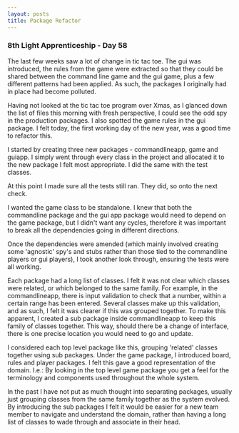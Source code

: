 ```yaml
---
layout: posts
title: Package Refactor
---
```


### 8th Light Apprenticeship - Day 58

The last few weeks saw a lot of change in tic tac toe. The gui was introduced, the rules from the game were extracted so that they could be shared between the command line game and the gui game, plus a few different patterns had been applied. As such, the packages I originally had in place had become polluted.

<!--break--> 

Having not looked at the tic tac toe program over Xmas, as I glanced down the list of files this morning with fresh perspective, I could see the odd spy in the production packages. I also spotted the game rules in the gui package. I felt today, the first working day of the new year, was a good time to refactor this.

I started by creating three new packages - commandlineapp, game and guiapp. I simply went through every class in the project and allocated it to the new package I felt most appropriate. I did the same with the test classes.

At this point I made sure all the tests still ran. They did, so onto the next check.

I wanted the game class to be standalone. I knew that both the commandline package and the gui app package would need to depend on the game package, but I didn't want any cycles, therefore it was important to break all the dependencies going in different directions.

Once the dependencies were amended (which mainly involved creating some 'agnostic' spy's and stubs rather than those tied to the commandline players or gui players), I took another look through, ensuring the tests were all working.  

Each package had a long list of classes. I felt it was not clear which classes were related, or which belonged to the same family. For example, in the commandlineapp, there is input validation to check that a number, within a certain range has been entered. Several classes make up this validation, and as such, I felt it was clearer if this was grouped together. To make this apparent, I created a  sub package inside commandlineapp to keep this family of classes together. This way, should there be a change of interface, there is one precise location you would need to go and update.

I considered each top level package like this, grouping 'related' classes together using sub packages. Under the game package, I introduced board, rules and player packages. I felt this gave a good representation of the domain. I.e.: By looking in the top level game package you get a feel for the terminology and components used throughout the whole system.

In the past I have not put as much thought into separating packages, usually just grouping classes from the same family together as the system evolved. By introducing the sub packages I felt it would be easier for a new team member to navigate and understand the domain, rather than having a long list of classes to wade through and associate in their head.


